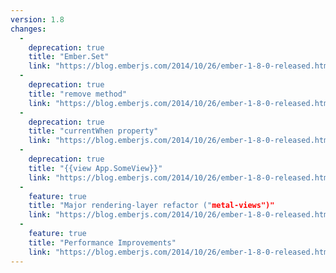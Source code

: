 ```yaml
---
version: 1.8
changes:
  -
    deprecation: true
    title: "Ember.Set"
    link: "https://blog.emberjs.com/2014/10/26/ember-1-8-0-released.html"
  -
    deprecation: true
    title: "remove method"
    link: "https://blog.emberjs.com/2014/10/26/ember-1-8-0-released.html"
  -
    deprecation: true
    title: "currentWhen property"
    link: "https://blog.emberjs.com/2014/10/26/ember-1-8-0-released.html"
  -
    deprecation: true
    title: "{{view App.SomeView}}"
    link: "https://blog.emberjs.com/2014/10/26/ember-1-8-0-released.html"
  -
    feature: true
    title: "Major rendering-layer refactor ("metal-views")"
    link: "https://blog.emberjs.com/2014/10/26/ember-1-8-0-released.html"
  -
    feature: true
    title: "Performance Improvements"
    link: "https://blog.emberjs.com/2014/10/26/ember-1-8-0-released.html"
---
```

